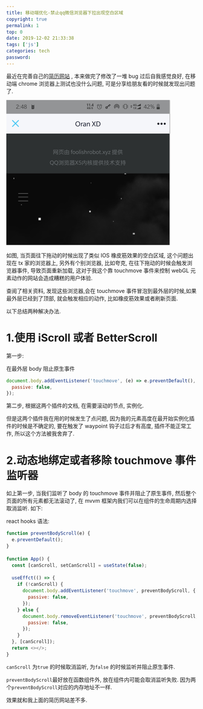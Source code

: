 ```yaml
---
title: 移动端优化-禁止qq微信浏览器下拉出现空白区域
copyright: true
permalink: 1
top: 0
date: 2019-12-02 21:33:38
tags: ['js']
categories: tech
password:
---
```


最近在完善自己的[简历网站](http://foolishrobot.xyz/react-webgl-resume/) , 本来做完了修改了一堆 bug 过后自我感觉良好, 在移动端 chrome 浏览器上测试也没什么问题, 可是分享给朋友看的时候就发现出问题了.

![20191221.png](https://github.com/Orainsink/images/blob/master/blog/20191221.png?raw=true)

如图, 当页面往下拖动的时候出现了类似 IOS 橡皮筋效果的空白区域, 这个问题出现在 tx 家的浏览器上, 另外有个别浏览器, 比如夸克, 在往下拖动的时候会触发浏览器事件, 导致页面重新加载, 这对于我这个靠 touchmove 事件来控制 webGL 元素动作的网站会造成糟糕的用户体验.

查阅了相关资料, 发现这些浏览器,会在 touchmove 事件冒泡到最外层的时候,如果最外层已经到了顶部, 就会触发相应的动作, 比如橡皮筋效果或者刷新页面.

以下总结两种解决办法.

# 1.使用 iScroll 或者 BetterScroll

第一步:

在最外层 body 阻止原生事件

```js
document.body.addEventListener('touchmove', (e) => e.preventDefault(), {
  passive: false,
});
```

第二步, 根据这两个插件的文档, 在需要滚动的节点, 实例化.

但是这两个插件我在用的时候发生了点问题, 因为我的元素高度在最开始实例化插件的时候是不确定的, 要在触发了 waypoint 钩子过后才有高度, 插件不能正常工作, 所以这个方法被我舍弃了.

# 2.动态地绑定或者移除 touchmove 事件监听器

如上第一步, 当我们监听了 body 的 touchmove 事件并阻止了原生事件, 然后整个页面的所有元素都无法滚动了, 在 mvvm 框架内我们可以在组件的生命周期内选择取消监听. 如下:

react hooks 语法:

```js
function preventBodyScroll(e) {
  e.preventDefault();
}

function App() {
  const [canScroll, setCanScroll] = useState(false);

  useEffct(() => {
    if (!canScroll) {
      document.body.addEventListener('touchmove', preventBodyScroll, {
        passive: false,
      });
    } else {
      document.body.removeEventListener('touchmove', preventBodyScroll, {
        passive: false,
      });
    }
  }, [canScroll]);
  return <></>;
}
```

`canScroll` 为`true` 的时候取消监听, 为`false` 的时候监听并阻止原生事件.

`preventBodyScroll`最好放在函数组件外, 放在组件内可能会取消监听失败. 因为两个`preventBodyScroll`对应的内存地址不一样.

效果就和我上面的简历网站差不多.
